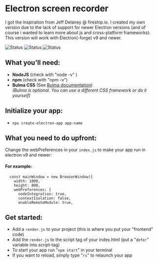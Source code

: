 # Electron screen recorder  
I got the inspiration from Jeff Delaney @ fireship.io. I created my own version due to the lack of support for newer Electron versions (and of course i wanted to learn more about js and cross-platform frameworks). This version will work with Electron(-forge) v9 and newer.  
  
![Status](https://img.shields.io/badge/Active-true-brightgreen) ![Status](https://img.shields.io/badge/Managed-true-brightgreen) ![Status](https://img.shields.io/badge/Indev-true-brightgreen)
  
## What you'll need:
  
- **NodeJS** (check with "node -v" )
- **npm** (check with "npm -v")
- **Bulma CSS** (See [Bulma documentation](https://bulma.io/documentation/overview/start/))  
*(Bulma is optional. You can use a different CSS framework or do it yourself)*
  
## Initialize your app:
  
- `npx create-electron-app app-name`
  
## What you need to do upfront:
  
Change the webPreferences in your `index.js` to make your app run in electron v9 and newer:
  
#### For example:

      const mainWindow = new BrowserWindow({
        width: 1000,
        height: 800,
        webPreferences: {
          nodeIntegration: true,
          contextIsolation: false,
          enableRemoteModule: true,

  
## Get started:
  
- Add a `render.js` to your project (this is where you put your "frontend" code)
- Add the `render.js` to the script tag of your index.html (put a "`defer`" variable into script-tag)
- To start your app run "`npm start`" in your terminal
- If you want to reload, simply type "`rs`" to relaunch your app
